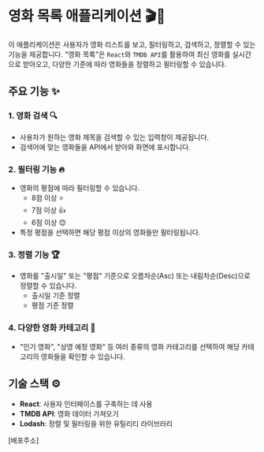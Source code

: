 # 영화 목록 애플리케이션 🎬🍿

이 애플리케이션은 사용자가 영화 리스트를 보고, 필터링하고, 검색하고, 정렬할 수 있는 기능을 제공합니다. "영화 목록"은 `React`와 `TMDB API`를 활용하여 최신 영화를 실시간으로 받아오고, 다양한 기준에 따라 영화들을 정렬하고 필터링할 수 있습니다.

## 주요 기능 ✨

### 1. 영화 검색 🔍

- 사용자가 원하는 영화 제목을 검색할 수 있는 입력창이 제공됩니다.
- 검색어에 맞는 영화들을 API에서 받아와 화면에 표시합니다.

### 2. 필터링 기능 🔥

- 영화의 평점에 따라 필터링할 수 있습니다.
  - 8점 이상 ⭐
  - 7점 이상 👍
  - 6점 이상 😊
- 특정 평점을 선택하면 해당 평점 이상의 영화들만 필터링됩니다.

### 3. 정렬 기능 🏆

- 영화를 "출시일" 또는 "평점" 기준으로 오름차순(Asc) 또는 내림차순(Desc)으로 정렬할 수 있습니다.
  - 출시일 기준 정렬
  - 평점 기준 정렬

### 4. 다양한 영화 카테고리 🎥

- "인기 영화", "상영 예정 영화" 등 여러 종류의 영화 카테고리를 선택하여 해당 카테고리의 영화들을 확인할 수 있습니다.

## 기술 스택 ⚙️

- **React**: 사용자 인터페이스를 구축하는 데 사용
- **TMDB API**: 영화 데이터 가져오기
- **Lodash**: 정렬 및 필터링을 위한 유틸리티 라이브러리

[배포주소]

